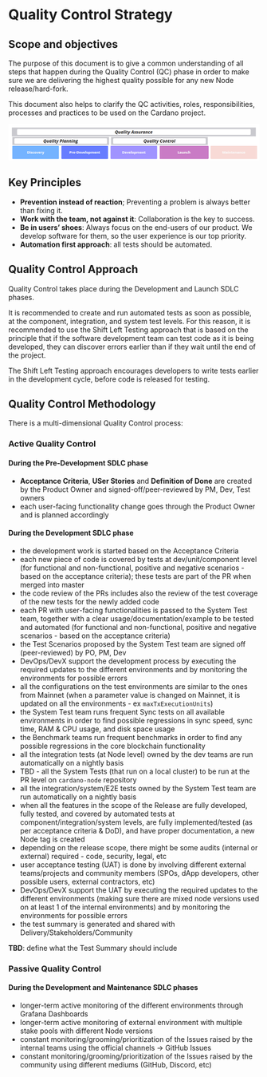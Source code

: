 # Quality Control Strategy

## Scope and objectives

The purpose of this document is to give a common understanding of all steps that happen during the Quality Control (QC) phase
in order to make sure we are delivering the highest quality possible for any new Node release/hard-fork.

This document also helps to clarify the QC activities, roles, responsibilities, processes and practices to be used on the Cardano project.

![img.png](../src_docs/source/images/qa_process.png)

## Key Principles

- **Prevention instead of reaction**; Preventing a problem is always better than fixing it.
- **Work with the team, not against it**: Collaboration is the key to success.
- **Be in users’ shoes**: Always focus on the end-users of our product. We develop software for them, so the user experience is our top priority.
- **Automation first approach**: all tests should be automated.

## Quality Control Approach

Quality Control takes place during the Development and Launch SDLC phases.

It is recommended to create and run automated tests as soon as possible, at the component, integration, and system test levels.
For this reason, it is recommended to use the Shift Left Testing approach that is based on the principle that if the
software development team can test code as it is being developed, they can discover errors earlier than if they wait until
the end of the project.

The Shift Left Testing approach encourages developers to write tests earlier in the development cycle, before code is released for testing.

## Quality Control Methodology

There is a multi-dimensional Quality Control process:

### Active Quality Control

#### During the Pre-Development SDLC phase

- **Acceptance Criteria**, **USer Stories** and **Definition of Done** are created by the Product Owner and signed-off/peer-reviewed by PM, Dev, Test owners
- each user-facing functionality change goes through the Product Owner and is planned accordingly

#### During the Development SDLC phase

- the development work is started based on the Acceptance Criteria
- each new piece of code is covered by tests at dev/unit/component level (for functional and non-functional,
  positive and negative scenarios - based on the acceptance criteria); these tests are part of the PR when merged into master
- the code review of the PRs includes also the review of the test coverage of the new tests for the newly added code
- each PR with user-facing functionalities is passed to the System Test team, together with a clear usage/documentation/example
  to be tested and automated (for functional and non-functional, positive and negative scenarios - based on the acceptance criteria)
- the Test Scenarios proposed by the System Test team are signed off (peer-reviewed) by PO, PM, Dev
- DevOps/DevX support the development process by executing the required updates to the different environments and by monitoring
  the environments for possible errors
- all the configurations on the test environments are similar to the ones from Mainnet (when a parameter value is changed on Mainnet,
  it is updated on all the environments - ex `maxTxExecutionUnits`)
- the System Test team runs frequent Sync tests on all available environments in order to find possible regressions in sync speed,
  sync time, RAM & CPU usage, and disk space usage
- the Benchmark teams run frequent benchmarks in order to find any possible regressions in the core blockchain functionality
- all the integration tests (at Node level) owned by the dev teams are run automatically on a nightly basis
- TBD - all the System Tests (that run on a local cluster) to be run at the PR level on `cardano-node` repository
- all the integration/system/E2E tests owned by the System Test team are run automatically on a nightly basis
- when all the features in the scope of the Release are fully developed, fully tested, and covered by automated tests at
  component/integration/system levels, are fully implemented/tested (as per acceptance criteria & DoD), and have proper documentation,
  a new Node tag is created
- depending on the release scope, there might be some audits (internal or external) required - code, security, legal, etc
- user acceptance testing (UAT) is done by involving different external teams/projects and community members
  (SPOs, dApp developers, other possible users, external contractors, etc)
- DevOps/DevX support the UAT by executing the required updates to the different environments (making sure there are mixed
  node versions used on at least 1 of the internal environments) and by monitoring the environments for possible errors
- the test summary is generated and shared with Delivery/Stakeholders/Community

**TBD**: define what the Test Summary should include

### Passive Quality Control

#### During the Development and Maintenance SDLC phases

- longer-term active monitoring of the different environments through Grafana Dashboards
- longer-term active monitoring of external environment with multiple stake pools with different Node versions
- constant monitoring/grooming/prioritization of the Issues raised by the internal teams using the official channels → GitHub Issues
- constant monitoring/grooming/prioritization of the Issues raised by the community using different mediums (GitHub, Discord, etc)
